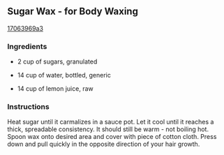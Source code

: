 ## Sugar Wax - for Body Waxing

[17063969a3](http://www.food.com/recipe/sugar-wax-for-body-waxing-359014)

### Ingredients

 - 2 cup of sugars, granulated

 - 14 cup of water, bottled, generic

 - 14 cup of lemon juice, raw

### Instructions

Heat sugar until it carmalizes in a sauce pot. Let it cool until it reaches a thick, spreadable consistency. It should still be warm - not boiling hot. Spoon wax onto desired area and cover with piece of cotton cloth. Press down and pull quickly in the opposite direction of your hair growth.